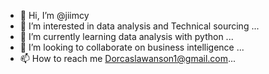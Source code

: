 - 👋 Hi, I’m @jiimcy
- 👀 I’m interested in data analysis  and Technical sourcing ...
- 🌱 I’m currently learning  data analysis with python ...
- 💞️ I’m looking to collaborate on business intelligence  ...
- 📫 How to reach me Dorcaslawanson1@gmail.com...

<!---
jiimcy/jiimcy is a ✨ special ✨ repository because its `README.md` (this file) appears on your GitHub profile.
You can click the Preview link to take a look at your changes.
--->
